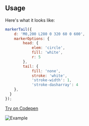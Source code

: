 ## Usage

Here's what it looks like:

```javascript
markerTail({
    d: 'M0,200 L280 0 320 60 0 600',
    markerOptions: {
        head: {
            elem: 'circle',
            fill: 'white',
            r: 5
        },
        tail: {
            fill: 'none',
            stroke: 'white',
            'stroke-width': 1,
            'stroke-dasharray': 4
    },
  }
});
```

[Try on Codepen](https://codepen.io/idx/pen/KVBzXX)

![Example](https://user-images.githubusercontent.com/13149550/69920477-c3204080-1488-11ea-964a-afd527c8e7ef.gif)


